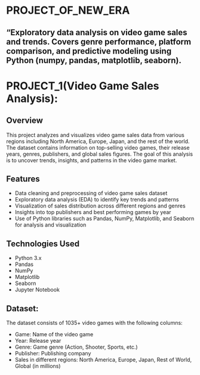 # PROJECT_OF_NEW_ERA
“Exploratory data analysis on video game sales and trends. Covers genre performance, platform comparison, and predictive modeling using Python (numpy, pandas, matplotlib, seaborn).
---
# PROJECT_1(Video Game Sales Analysis):

## Overview
This project analyzes and visualizes video game sales data from various regions including North America, Europe, Japan, and the rest of the world. The dataset contains information on top-selling video games, their release years, genres, publishers, and global sales figures. The goal of this analysis is to uncover trends, insights, and patterns in the video game market.

## Features
- Data cleaning and preprocessing of video game sales dataset
- Exploratory data analysis (EDA) to identify key trends and patterns
- Visualization of sales distribution across different regions and genres
- Insights into top publishers and best performing games by year
- Use of Python libraries such as Pandas, NumPy, Matplotlib, and Seaborn for analysis and visualization

## Technologies Used
- Python 3.x
- Pandas
- NumPy
- Matplotlib
- Seaborn
- Jupyter Notebook

## Dataset:
The dataset consists of 1035+ video games with the following columns:
- Game: Name of the video game
- Year: Release year
- Genre: Game genre (Action, Shooter, Sports, etc.)
- Publisher: Publishing company
- Sales in different regions: North America, Europe, Japan, Rest of World, Global (in millions)


